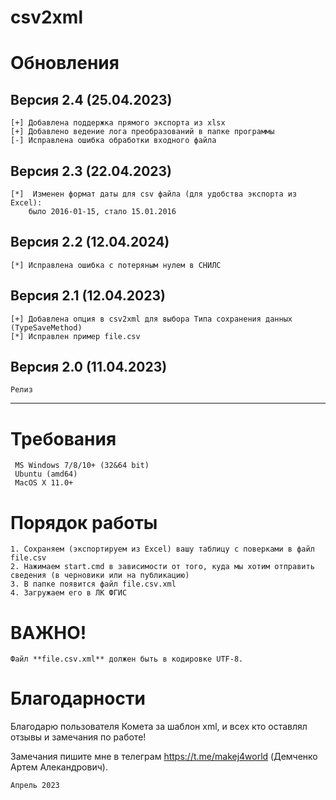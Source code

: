 # csv2xml

Обновления
=

## Версия 2.4 (25.04.2023)
	[+] Добавлена поддержка прямого экспорта из xlsx
	[+] Добавлено ведение лога преобразований в папке программы
	[-] Исправлена ошибка обработки входного файла
## Версия 2.3 (22.04.2023)
	[*]  Изменен формат даты для csv файла (для удобства экспорта из Excel): 
		было 2016-01-15, стало 15.01.2016	 
##  Версия 2.2 (12.04.2024)
	[*] Исправлена ошибка с потеряным нулем в СНИЛС
##  Версия 2.1 (12.04.2023)
	[+] Добавлена опция в сsv2xml для выбора Типа сохранения данных (TypeSaveMethod)
	[*] Исправлен пример file.csv

##  Версия 2.0 (11.04.2023)
	Релиз
----
Требования
=
~~~~~
 MS Windows 7/8/10+ (32&64 bit)
 Ubuntu (amd64)
 MacOS X 11.0+
~~~~~
Порядок работы
=
	1. Сохраняем (экспортируем из Excel) вашу таблицу с поверками в файл file.csv
	2. Нажимаем start.cmd в зависимости от того, куда мы хотим отправить сведения (в черновики или на публикацию)
	3. В папке появится файл file.csv.xml	
	4. Загружаем его в ЛК ФГИС

ВАЖНО! 
=
	Файл **file.csv.xml** должен быть в кодировке UTF-8.

Благодарности
=
Благодарю пользователя Комета за шаблон xml, и всех кто оставлял отзывы и замечания по работе!

Замечания пишите мне в телеграм https://t.me/makej4world (Демченко Артем Алекандрович).

	Апрель 2023
